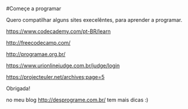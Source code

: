 #Começe a programar

Quero compatilhar alguns sites execelêntes, para aprender a  programar.

https://www.codecademy.com/pt-BR/learn

http://freecodecamp.com/

http://programae.org.br/

https://www.urionlinejudge.com.br/judge/login

https://projecteuler.net/archives;page=5

Obrigada!

no meu blog http://desprograme.com.br/ tem mais dicas :)
